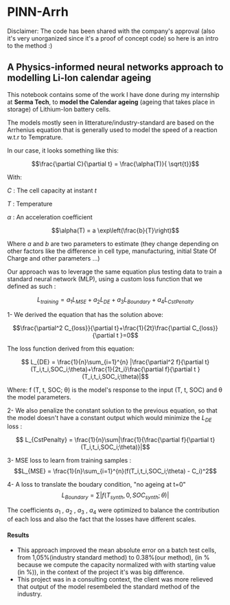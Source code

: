 # PINN-Arrh

Disclaimer: The code has been shared with the company's approval (also it's very unorganized since it's a proof of concept code) so here is an intro to the method :)

## A Physics-informed neural networks approach to modelling Li-Ion calendar ageing

This notebook contains some of the work I have done during my internship at **Serma Tech**, to **model the Calendar ageing** (ageing that takes place in storage) of Lithium-Ion  battery cells.

The models mostly seen in litterature/industry-standard are based on the Arrhenius equation that is generally used to model the speed of a reaction w.t.r to Temprature.

In our case, it looks something like this:

$$\frac{\partial C}{\partial t} = \frac{\alpha(T)}{ \sqrt{t}}$$

With:

$C$ : The cell capacity at instant $t$

$T$ : Temperature

$\alpha$ : An acceleration coefficient

$$\alpha(T) = a \exp\left(\frac{b}{T}\right)$$

  
Where $a$ and $b$ are two parameters to estimate (they change depending on other factors like the difference in cell type, manufacturing, initial State Of Charge and other parameters ...)


Our approach was to leverage the same equation plus testing data to train a standard neural network (MLP), using a custom loss function that we defined as such :


$$ L_{training} = a_1 L_{MSE} + a_2 L_{DE}+a_3 L_{Boundary}+a_4 L_{CstPenalty}$$


1- We derived the equation that has the solution above: 

$$\frac{\partial^2 C_{loss}}{\partial t}+\frac{1}{2t}\frac{\partial C_{loss}}{\partial t }=0$$

The loss function derived from this equation: 

$$ L_{DE} = \frac{1}{n}\sum_{i=1}^{n} |\frac{\partial^2 f}{\partial t}(T_i,t_i,SOC_i;\theta)+\frac{1}{2t_i}\frac{\partial f}{\partial t }(T_i,t_i,SOC_i;\theta)|$$

Where: f (T, t, SOC; θ) is the model's response to the input (T, t, SOC) and θ the model parameters.


2- We also penalize the constant solution to the previous equation, so that the model doesn't have a constant output which would minimize the $L_{DE}$ loss : 

$$ L_{CstPenalty} = \frac{1}{n}\sum|\frac{1}{\frac{\partial f}{\partial t}(T_i,t_i,SOC_i;\theta)}|$$

3- MSE loss to learn from training samples : 
 $$L_{MSE} = \frac{1}{n}\sum_{i=1}^{n}(f(T_i,t_i,SOC_i;\theta) - C_i)^2$$

4- A loss to translate the boudary condition,  "no ageing at t=0"
$$L_{Boundary} = \sum|f(T_{synth},0,SOC_{synth};\theta)|$$

The coefficients $a_1$ , $a_2$ , $a_3$ , $a_4$ were optimized to balance the contribution of each loss and also the fact that the losses have different scales.

#### Results
- This approach improved the mean absolute error on a batch test cells, from 1,05%(industry standard method) to 0.38%(our method), (in % because we compute the capacity normalized with with starting value (in %)), in the context of the project it's was big difference.
- This project was in a consulting context, the client was more relieved that output of the model resembeled the standard method of the industry.

